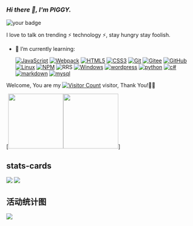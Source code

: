 <meta charset="utf-8"> 
<link rel="stylesheet" type="text/css" href="./beautiful.css">

### _Hi there 👋, I'm PIGGY._
![your badge](https://badgen.net/badge/hello/world/red?icon=github)

I love to talk on trending ⚡ technology ⚡, stay hungry stay foolish. 

<!--[![163 邮箱](https://img.shields.io/badge/-163%20Mail-FC1F1F?style=plastic&link=mailto:2018394026@qq.com)](mailto:2018394026@qq.com)-->
<!--[![gmail 邮箱](https://img.shields.io/badge/Gmail-D14836?logo=gmail&logoColor=white)](mailto:juntaoxiaocc@gmail.com)
[![WeChat](https://img.shields.io/badge/WeChat-07C160?logo=wechat&logoColor=white)](https://raw.githubusercontent.com/all-smile/nav/v1.0.6/static/images/qrcode_wechat02.jpg)

- 🚀 I use daily:
  [![JavaScript](https://img.shields.io/badge/JavaScript-000000?logo=JavaScript&logoColor=FFCA28)](https://blog.i-xiao.space/)
  [![Vue](https://img.shields.io/badge/Vue.js-35495E?logo=vue.js&logoColor=4FC08D)](https://blog.i-xiao.space/)
  [![Git](https://img.shields.io/badge/-Git-000000?logo=git&logoColor=FF7043)](https://blog.i-xiao.space/)
  [![Shell](https://img.shields.io/badge/-Shell-4EC422?logo=Shell&logoColor=FF7043)](https://blog.i-xiao.space/)
  [![Nginx](https://img.shields.io/badge/-Nginx-F6C915?logo=nginx&logoColor=029137)](https://blog.i-xiao.space/)
  [![Webpack](https://img.shields.io/badge/-webpack-2B3A42?logo=webpack&logoColor=75AFCC)](https://blog.i-xiao.space/)
  [![NPM](https://img.shields.io/badge/-NPM-2875E3?logo=npm&logoColor=029137)](https://blog.i-xiao.space/)
  [![Postman](https://img.shields.io/badge/-Postman-7A1FA2?logo=postman&logoColor=FC8019)](https://blog.i-xiao.space/)
  [![Docker](https://img.shields.io/badge/docker-20232A?logo=docker&logoColor=61DAFB)](https://blog.i-xiao.space/)
  [![Jenkins](https://img.shields.io/badge/-Jenkins-F6C915?logo=jenkins&logoColor=F16061)](https://blog.i-xiao.space/)


- 💻 I work using:
  [![VS Code](https://img.shields.io/badge/-VS%20Code-007ACC?style=plastic&logo=visual-studio-code)](https://blog.i-xiao.space/)
  [![GoLand](https://img.shields.io/badge/-GoLand-000?logo=goland&logoColor=00ACC1)](https://blog.i-xiao.space/)
  [![Gitee](https://img.shields.io/badge/-Gitee-A80025?logo=gitee&logoColor=F16061)](https://blog.i-xiao.space/)
  [![GitHub](https://img.shields.io/badge/-GitHub-181717?style=plastic&logo=github)](https://blog.i-xiao.space/)
  [![GitLab](https://img.shields.io/badge/-GitLab-FCA121?style=plastic&logo=gitlab)](https://blog.i-xiao.space/)
  [![Linux](https://img.shields.io/badge/-Linux-F16061?logo=linux&logoColor=000)](https://blog.i-xiao.space/)
  [![Git Extensions](https://img.shields.io/badge/-Git%20Extensions-green?logo=git%20extensions&logoColor=DE3929)](https://blog.i-xiao.space/)

- ⚙️ I also use and work:
  [![Golang](https://img.shields.io/badge/-Golang-02569B?logo=go&logoColor=00ACC1)](https://blog.i-xiao.space/)
   [![Git](https://img.shields.io/badge/-Git-000000?logo=git&logoColor=FF7043)](https://blog.i-xiao.space/)
  [![PostgreSQL](https://img.shields.io/badge/-PostgreSQL-336791?style=plastic&logo=postgresql)](https://blog.i-xiao.space/)
  [![HTML5](https://img.shields.io/badge/-HTML5-E34F26?style=plastic&logo=html5&logoColor=white)](https://blog.i-xiao.space/)
  [![CSS3](https://img.shields.io/badge/-CSS3-1572B6?style=plastic&logo=css3)](https://blog.i-xiao.space/)
--->
- 🌱 I’m currently learning:

  [![JavaScript](https://img.shields.io/badge/JavaScript-000000?logo=JavaScript&logoColor=FFCA28)](https://www.w3school.com.cn/js/index.asp)
  [![Webpack](https://img.shields.io/badge/-webpack-2B3A42?logo=webpack&logoColor=75AFCC)](https://www.runoob.com/w3cnote/webpack-tutorial.html)
  [![HTML5](https://img.shields.io/badge/-HTML5-E34F26?style=plastic&logo=html5&logoColor=white)](https://www.runoob.com/html/html-tutorial.html)
  [![CSS3](https://img.shields.io/badge/-CSS3-1572B6?style=plastic&logo=css3)](https://www.runoob.com/css/css-tutorial.html)
  [![Git](https://img.shields.io/badge/-Git-000000?logo=git&logoColor=FF7043)](https://www.liaoxuefeng.com/wiki/896043488029600)
  [![Gitee](https://img.shields.io/badge/-Gitee-A80025?logo=gitee&logoColor=F16061)](https://www.liaoxuefeng.com/wiki/896043488029600/1163625339727712)
  [![GitHub](https://img.shields.io/badge/-GitHub-181717?style=plastic&logo=github)](https://www.runoob.com/w3cnote/git-guide.html)
  [![Linux](https://img.shields.io/badge/-Linux-F16061?logo=linux&logoColor=000)](https://www.runoob.com/linux/linux-tutorial.html)
  [![NPM](https://img.shields.io/badge/-NPM-2875E3?logo=npm&logoColor=029137)](https://www.w3cschool.cn/hupiy/hupiy-gytf3jpy.html)
  ![RRS](https://img.shields.io/badge/RSS-FFA500?style=for-the-badge&logo=rss&logoColor=white)
   [![Windows](https://img.shields.io/badge/Windows-0078D6?style=for-the-badge&logo=windows&logoColor=white)](https://search.bilibili.com/video?keyword=windows%E6%95%99%E7%A8%8B)
   [![wordpress](https://img.shields.io/badge/Wordpress-21759B?style=for-the-badge&logo=wordpress&logoColor=white)](https://search.bilibili.com/all?keyword=wordpress%E6%95%99%E7%A8%8B&from_source=video_tag)
   [![python](https://img.shields.io/badge/Python-14354C?style=for-the-badge&logo=python&logoColor=white)](https://www.runoob.com/python/python-tutorial.html)
   [![c#](	https://img.shields.io/badge/C%23-239120?style=for-the-badge&logo=c-sharp&logoColor=white)](https://www.runoob.com/csharp/csharp-tutorial.html)
   [![markdown](https://img.shields.io/badge/Markdown-000000?style=for-the-badge&logo=markdown&logoColor=white)](https://www.runoob.com/markdown/md-tutorial.html)
   [![mysql](https://img.shields.io/badge/MySQL-005C84?style=for-the-badge&logo=mysql&logoColor=white)](https://www.runoob.com/mysql/mysql-tutorial.html)

Welcome, You are my [![Visitor Count](https://profile-counter.glitch.me/PIGGYlit/count.svg)](https://blog.i-xiao.space/) visitor, Thank You!🎉🎉

[<span><img src="https://github-readme-stats.vercel.app/api/top-langs/?username=PIGGYlit&layout=compact" height=145/></span><span><img src="https://github-readme-stats.vercel.app/api?username=PIGGYlit&count_private=true&show_icons=true" height=145/></span>]

##  stats-cards
[![](https://stats.justsong.cn/api/csdn?id=m0_53801308&theme=dark)](https://i.csdn.net/#/user-center/profile?spm=1000.2115.3001.5111)
[![](https://stats.justsong.cn/api/bilibili/?id=430426934&theme=dark)](https://space.bilibili.com/430426934)

## 活动统计图
![](https://activity-graph.herokuapp.com/graph?username=PIGGYlit&theme=github)
